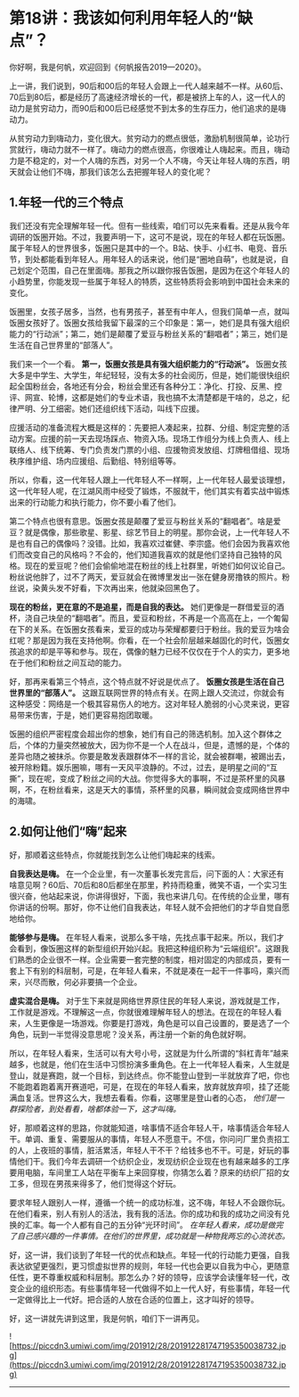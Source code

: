 # 第18讲：我该如何利用年轻人的“缺点”？

你好啊，我是何帆，欢迎回到《何帆报告2019—2020》。

上一讲，我们说到，90后和00后的年轻人会跟上一代人越来越不一样。从60后、70后到80后，都是经历了高速经济增长的一代，都是被挤上车的人，这一代人的动力是贫穷动力，而90后和00后已经感觉不到太多的生存压力，他们追求的是嗨动力。

从贫穷动力到嗨动力，变化很大。贫穷动力的燃点很低，激励机制很简单，论功行赏就行，嗨动力就不一样了。嗨动力的燃点很高，你很难让人嗨起来。而且，嗨动力是不稳定的，对一个人嗨的东西，对另一个人不嗨，今天让年轻人嗨的东西，明天就会让他们不嗨，那我们该怎么去把握年轻人的变化呢？

## 1.年轻一代的三个特点

我们还没有完全理解年轻一代。但有一些线索，咱们可以先来看看。还是从我今年调研的饭圈开始。不过，我要声明一下，这可不是说，现在的年轻人都在玩饭圈。属于年轻人的世界很多，饭圈只是其中的一个。B站、快手、小红书、电竞、音乐节，到处都能看到年轻人。用年轻人的话来说，他们是“圈地自萌”，也就是说，自己划定个范围，自己在里面嗨。那我之所以跟你报告饭圈，是因为在这个年轻人的小趋势里，你能发现一些属于年轻人的特质，这些特质将会影响到中国社会未来的变化。

饭圈里，女孩子居多，当然，也有男孩子，甚至有中年人，但我们简单一点，就叫饭圈女孩好了。饭圈女孩给我留下最深的三个印象是：第一，她们是具有强大组织能力的“行动派”；第二，她们是颠覆了爱豆与粉丝关系的“翻唱者”；第三，她们是生活在自己世界里的“部落人”。

我们来一个一个看。 **第一，饭圈女孩是具有强大组织能力的“行动派”。** 饭圈女孩大多是中学生、大学生，年纪轻轻，没有太多的社会阅历，但是，她们能很快组织起全国粉丝会，各地还有分会，粉丝会里还有各种分工：净化、打投、反黑、控评、网宣、轮博，这都是她们的专业术语，我也搞不太清楚都是干啥的，总之，纪律严明、分工细密。她们还组织线下活动，叫线下应援。

应援活动的准备流程大概是这样的：先要把人凑起来，拉群、分组、制定完整的活动方案。应援的前一天去现场踩点、物资入场。现场工作组分为线上负责人、线上联络人、线下统筹、专门负责发门票的小组、应援物资发放组、灯牌租借组、现场秩序维护组、场内应援组、后勤组、特别组等等。

所以，你看，这一代年轻人跟上一代年轻人不一样啊，上一代年轻人最爱谈理想，这一代年轻人呢，在江湖风雨中经受了锻炼，不服就干，他们其实有着实战中锻炼出来的行动能力和执行能力，你不要小看了他们。

第二个特点也很有意思。饭圈女孩是颠覆了爱豆与粉丝关系的“翻唱者”。啥是爱豆？就是偶像，那些歌星、影星、综艺节目上的明星。那你会说，上一代年轻人不是也有自己的偶像吗？没错。比如，我喜欢过崔健、李宗盛。他们会因为我喜欢他们而改变自己的风格吗？不会的，他们知道我喜欢的就是他们坚持自己独特的风格。现在的爱豆呢？他们会偷偷地混在粉丝的线上社群里，听她们如何议论自己。粉丝说他胖了，过不了两天，爱豆就会在微博里发出一张在健身房撸铁的照片。粉丝说，染黄头发不好看，下次再出来，他就染回黑色了。

 **现在的粉丝，更在意的不是追星，而是自我的表达。** 她们更像是一群借爱豆的酒杯，浇自己块垒的“翻唱者”。而且，爱豆和粉丝，不再是一个高高在上，一个匍匐在下的关系。在饭圈女孩看来，爱豆的成功与荣耀都要归于粉丝。我的爱豆为啥会红呢？那是因为我在支持他啊。你看，在一个社会阶层越来越固化的时代，饭圈女孩追求的却是平等和参与。现在，偶像的魅力已经不仅仅在于个人的实力，更多地在于他们和粉丝之间互动的能力。

好，那再来看第三个特点，这个特点就不好说是优点了。 **饭圈女孩是生活在自己世界里的“部落人”。** 这跟互联网世界的特点有关。在网上跟人交流过，你就会有这种感受：网络是一个极其容易伤人的地方。这对年轻人脆弱的小心灵来说，更容易带来伤害，于是，她们更容易抱团取暖。

饭圈的组织严密程度会超出你的想象，她们有自己的筛选机制。加入这个群体之后，个体的力量突然被放大，因为你不是一个人在战斗，但是，遗憾的是，个体的差异也随之被抹杀。你要是敢发表跟群体不一样的言论，就会被群嘲，被踢出去，被开除粉籍。娱乐圈嘛，哪有一天风平浪静的。不过，过去，是明星之间的“互撕”，现在呢，变成了粉丝之间的大战。你觉得多大的事啊，不过是茶杯里的风暴啊，不，在粉丝看来，这是天大的事情，茶杯里的风暴，瞬间就会变成网络世界中的海啸。

## 2.如何让他们“嗨”起来

好，那顺着这些特点，你就能找到怎么让他们嗨起来的线索。

 **自我表达是嗨。** 在一个企业里，有一次董事长发完言后，问下面的人：大家还有啥意见啊？60后、70后和80后都坐在那里，矜持而稳重，微笑不语，一个实习生很兴奋，他站起来说，你讲得很好，下面，我也来讲几句。在传统的企业里，哪有你讲话的份啊。那好，你不让他们自我表达，年轻人就不会把他们的才华自觉自愿地给你。

 **能够参与是嗨。** 在年轻人看来，说那么多干啥，先找点事干起来。所以，我们才会看到，像饭圈这样的新型组织开始兴起。我把这种组织称为“云端组织”。这跟我们熟悉的企业很不一样。企业需要一套完整的制度，相对固定的内部成员，要有一套上下有别的科层制，可是，在年轻人看来，不就是凑在一起干一件事吗，乘兴而来，兴尽而散，何必非要搞一个企业。

 **虚实混合是嗨。** 对于生下来就是网络世界原住民的年轻人来说，游戏就是工作，工作就是游戏。不理解这一点，你就很难理解年轻人的想法。在现在的年轻人看来，人生更像是一场游戏。你要是打游戏，角色是可以自己设置的，要是选了一个角色，玩到一半觉得没意思呢？没关系，再注册一个新的角色就好啊。

所以，在年轻人看来，生活可以有大号小号，这就是为什么所谓的“斜杠青年”越来越多，也就是，他们在生活中习惯扮演多重角色。在上一代年轻人看来，人生就是登山，就是赛跑，就一个目标，到达终点。你不能登山登到一半就放弃了吧，你也不能跑着跑着离开赛道吧，可是，在现在的年轻人看来，放弃就放弃呗，挂了还能满血复活。世界这么大，我想去看看。你看，这哪里是登山者的心态， *他们是一群探险者，到处看看，啥都体验一下，这才叫嗨。*

好，那顺着这样的思路，你就能知道，啥事情不适合年轻人干，啥事情适合年轻人干。单调、重复、需要服从的事情，年轻人不愿意干。不信，你问问厂里负责招工的人，上夜班的事情，脏活累活，年轻人干不干？给钱多也不干。可是，好玩的事情他们干。我们今年去调研一个纺织企业，发现纺织企业现在也有越来越多的工序要用电脑，车间里工人站在平衡车上来回穿梭，你猜怎么着？原来的纺织厂招的女工多，但现在男孩来得多了，他们觉得这个好玩。

要求年轻人跟别人一样，遵循一个统一的成功标准，这不嗨，年轻人不会跟你玩。在他们看来，别人有别人的活法，我有我的活法。你的成功和我的成功之间没有兑换的汇率。每一个人都有自己的五分钟“光环时间”。 *在年轻人看来，成功是做完了自己感兴趣的一件事情。在他们的世界里，成功就是一种物我两忘的心流状态。*

好，这一讲，我们谈到了年轻一代的优点和缺点。年轻一代的行动能力更强，自我表达欲望更强烈，更习惯虚拟世界的规则，年轻一代也会更以自我为中心，更随意任性，更不尊重权威和科层制。那怎么办？好的领导，应该学会读懂年轻一代，改变企业的组织形态。有些事情年轻一代做得不如上一代人好，有些事情，年轻一代一定做得比上一代好。把合适的人放在合适的位置上，这才叫好的领导。

好，这一讲就先讲到这里，我是何帆，咱们下一讲再见。

![https://piccdn3.umiwi.com/img/201912/28/201912281747195350038732.jpg](https://piccdn3.umiwi.com/img/201912/28/201912281747195350038732.jpg)

---
